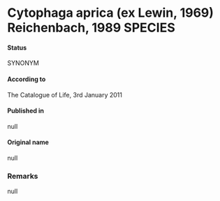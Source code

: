 # Cytophaga aprica (ex Lewin, 1969) Reichenbach, 1989 SPECIES

#### Status
SYNONYM

#### According to
The Catalogue of Life, 3rd January 2011

#### Published in
null

#### Original name
null

### Remarks
null